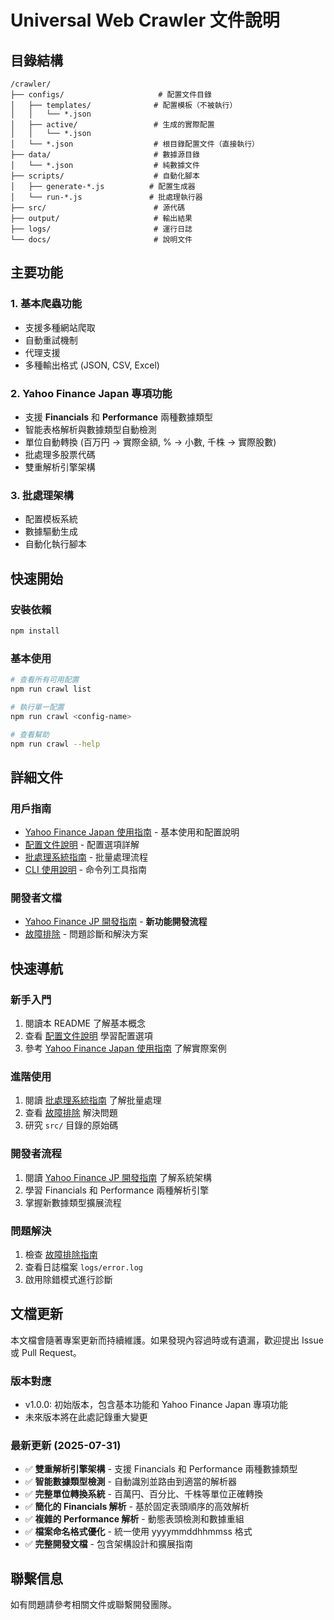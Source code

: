 # Universal Web Crawler 文件說明

## 目錄結構

```
/crawler/
├── configs/                     # 配置文件目錄
│   ├── templates/              # 配置模板（不被執行）
│   │   └── *.json
│   ├── active/                 # 生成的實際配置
│   │   └── *.json
│   └── *.json                  # 根目錄配置文件（直接執行）
├── data/                       # 數據源目錄
│   └── *.json                  # 純數據文件
├── scripts/                    # 自動化腳本
│   ├── generate-*.js          # 配置生成器
│   └── run-*.js               # 批處理執行器
├── src/                        # 源代碼
├── output/                     # 輸出結果
├── logs/                       # 運行日誌
└── docs/                       # 說明文件
```

## 主要功能

### 1. 基本爬蟲功能
- 支援多種網站爬取
- 自動重試機制
- 代理支援
- 多種輸出格式 (JSON, CSV, Excel)

### 2. Yahoo Finance Japan 專項功能
- 支援 **Financials** 和 **Performance** 兩種數據類型
- 智能表格解析與數據類型自動檢測
- 單位自動轉換 (百万円 → 實際金額, % → 小數, 千株 → 實際股數)
- 批處理多股票代碼
- 雙重解析引擎架構

### 3. 批處理架構
- 配置模板系統
- 數據驅動生成
- 自動化執行腳本

## 快速開始

### 安裝依賴
```bash
npm install
```

### 基本使用
```bash
# 查看所有可用配置
npm run crawl list

# 執行單一配置
npm run crawl <config-name>

# 查看幫助
npm run crawl --help
```

## 詳細文件

### 用戶指南
- [Yahoo Finance Japan 使用指南](./yahoo-finance-japan.md) - 基本使用和配置說明
- [配置文件說明](./configuration.md) - 配置選項詳解
- [批處理系統指南](./batch-processing.md) - 批量處理流程
- [CLI 使用說明](./cli-usage.md) - 命令列工具指南

### 開發者文檔
- [Yahoo Finance JP 開發指南](./yahoo-finance-jp-development.md) - **新功能開發流程**
- [故障排除](./troubleshooting.md) - 問題診斷和解決方案

## 快速導航

### 新手入門
1. 閱讀本 README 了解基本概念
2. 查看 [配置文件說明](./configuration.md) 學習配置選項
3. 參考 [Yahoo Finance Japan 使用指南](./yahoo-finance-japan.md) 了解實際案例

### 進階使用
1. 閱讀 [批處理系統指南](./batch-processing.md) 了解批量處理
2. 查看 [故障排除](./troubleshooting.md) 解決問題
3. 研究 `src/` 目錄的原始碼

### 開發者流程
1. 閱讀 [Yahoo Finance JP 開發指南](./yahoo-finance-jp-development.md) 了解系統架構
2. 學習 Financials 和 Performance 兩種解析引擎
3. 掌握新數據類型擴展流程

### 問題解決
1. 檢查 [故障排除指南](./troubleshooting.md)
2. 查看日誌檔案 `logs/error.log`
3. 啟用除錯模式進行診斷

## 文檔更新

本文檔會隨著專案更新而持續維護。如果發現內容過時或有遺漏，歡迎提出 Issue 或 Pull Request。

### 版本對應
- v1.0.0: 初始版本，包含基本功能和 Yahoo Finance Japan 專項功能
- 未來版本將在此處記錄重大變更

### 最新更新 (2025-07-31)
- ✅ **雙重解析引擎架構** - 支援 Financials 和 Performance 兩種數據類型
- ✅ **智能數據類型檢測** - 自動識別並路由到適當的解析器  
- ✅ **完整單位轉換系統** - 百萬円、百分比、千株等單位正確轉換
- ✅ **簡化的 Financials 解析** - 基於固定表頭順序的高效解析
- ✅ **複雜的 Performance 解析** - 動態表頭檢測和數據重組
- ✅ **檔案命名格式優化** - 統一使用 yyyymmddhhmmss 格式
- ✅ **完整開發文檔** - 包含架構設計和擴展指南

## 聯繫信息

如有問題請參考相關文件或聯繫開發團隊。
